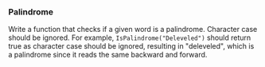 ### Palindrome

Write a function that checks if a given word is a palindrome. Character case should be ignored.
For example, `IsPalindrome("Deleveled")` should return true as character case should be ignored, resulting in "deleveled", which is a palindrome since it reads the same backward and forward.